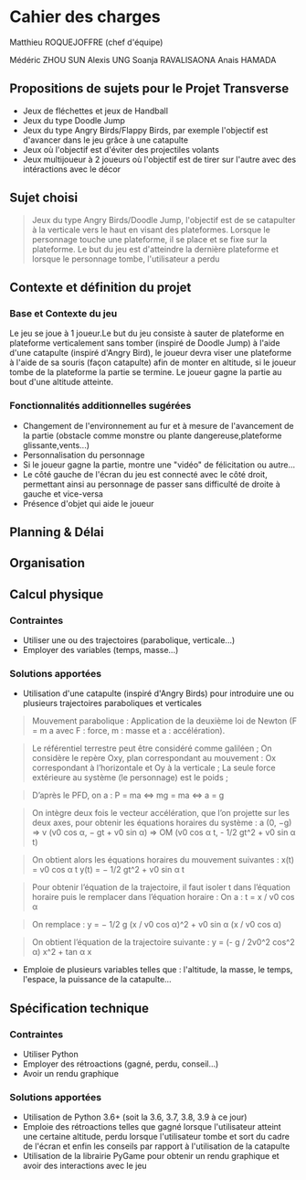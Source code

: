 # Cahier des charges

Matthieu ROQUEJOFFRE (chef d'équipe)

Médéric ZHOU SUN
Alexis UNG
Soanja RAVALISAONA
Anais HAMADA

## Propositions de sujets pour le Projet Transverse

* Jeux de fléchettes et jeux de Handball
* Jeux du type Doodle Jump
* Jeux du type Angry Birds/Flappy Birds, par exemple l'objectif est d'avancer dans le jeu grâce à une catapulte
* Jeux où l'objectif est d'éviter des projectiles volants
* Jeux multijoueur à 2 joueurs où l'objectif est de tirer sur l'autre avec des intéractions avec le décor

## Sujet choisi

> Jeux du type Angry Birds/Doodle Jump, l'objectif est de se catapulter à la verticale vers le haut en visant des plateformes. Lorsque le personnage touche une plateforme, il se place et se fixe sur la plateforme. Le but du jeu est d'atteindre la dernière plateforme et lorsque le personnage tombe, l'utilisateur a perdu

## Contexte et définition du projet

### Base et Contexte du jeu

Le jeu se joue à 1 joueur.Le but du jeu consiste à sauter de plateforme en plateforme verticalement sans tomber
(inspiré de  Doodle Jump) à l'aide d'une catapulte (inspiré d'Angry Bird), le joueur devra viser une plateforme 
à l'aide de sa souris (façon catapulte) afin de monter en altitude, si le joueur tombe de la plateforme la partie se termine.
Le joueur gagne la partie au bout d'une altitude atteinte.

### Fonctionnalités additionnelles sugérées

* Changement de l'environnement au fur et à mesure de l'avancement de la partie 
(obstacle comme monstre ou plante dangereuse,plateforme glissante,vents...)
* Personnalisation du personnage 
* Si le joueur gagne la partie, montre une "vidéo" de félicitation ou autre...
* Le côté gauche de l'écran du jeu est connecté avec le côté droit, permettant ainsi au personnage de passer 
sans difficulté de droite à gauche et vice-versa
* Présence d'objet qui aide le joueur

<!-- Explication du projet -->

## Planning & Délai

<!-- Planning -->

## Organisation

<!-- Cf. organisation.md -->

## Calcul physique

### Contraintes

* Utiliser une ou des trajectoires (parabolique, verticale...)
* Employer des variables (temps, masse...)

### Solutions apportées

* Utilisation d'une catapulte (inspiré d'Angry Birds) pour introduire une ou plusieurs trajectoires paraboliques et verticales
> Mouvement parabolique : Application de la deuxième loi de Newton (F = m a avec F : force, m : masse et a : accélération).

> Le référentiel terrestre peut être considéré comme galiléen ;
On considère le repère Oxy, plan correspondant au mouvement : Ox correspondant à l’horizontale et Oy à la verticale ;
La seule force extérieure au système (le personnage) est le poids ;

> D’après le PFD, on a :
P = ma ⇔ mg = ma ⇔ a = g

> On intègre deux fois le vecteur accélération, que l’on projette sur les deux axes, pour obtenir les équations horaires du système :
a (0, −g) ⇒ v (v0 cos α, − gt + v0 sin α) ⇒ OM (v0 cos α t, - 1/2 gt^2 + v0 sin α t)

> On obtient alors les équations horaires du mouvement suivantes :
x(t) = v0 cos α t
y(t) = − 1/2 gt^2 + v0 sin α t

> Pour obtenir l’équation de la trajectoire, il faut isoler t dans l’équation horaire puis le remplacer dans l’équation horaire :
On a : t = x / v0 cos α

> On remplace : y = − 1/2 g (x / v0 cos α)^2 + v0 sin α (x / v0 cos α)

> On obtient l’équation de la trajectoire suivante : y = (- g / 2v0^2 cos^2 α) x^2 + tan α x

* Emploie de plusieurs variables telles que : l'altitude, la masse, le temps, l'espace, la puissance de la catapulte...

<!-- Calcul physique -->

## Spécification technique

### Contraintes

* Utiliser Python
* Employer des rétroactions (gagné, perdu, conseil...)
* Avoir un rendu graphique

### Solutions apportées

* Utilisation de Python 3.6+ (soit la 3.6, 3.7, 3.8, 3.9 à ce jour)
* Emploie des rétroactions telles que gagné lorsque l'utilisateur atteint une certaine altitude, perdu lorsque l'utilisateur tombe et sort du cadre de l'écran et enfin les conseils par rapport à l'utilisation de la catapulte
* Utilisation de la librairie PyGame pour obtenir un rendu graphique et avoir des interactions avec le jeu
> <!-- Explication de PyGame -->

<!-- Ce qui est lier au code -->
